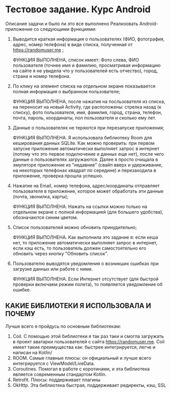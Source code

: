 # Тестовое задание. Курс Android

Описание задачи и было ли это все выполнено
Реализовать Android-приложение со следующими функциями:

1. Выводится краткая информация о пользователях (ФИО, фотография, адрес, номер
   телефона) в виде списка, полученная от https://randomuser.me ;

   ФУНКЦИЯ ВЫПОЛНЕНА, список имеет: Фото слева, ФИО пользователя (точнее имя и фамилию, просматривая
   информацию на сайте я не увидела что у пользователей есть отчество), город, страна и номер телефона.

2. По клику на элемент списка на отдельном экране показывается полная информация о
   выбранном пользователе;

   ФУНКЦИЯ ВЫПОЛНЕНА, после нажатия на посльзователя из списка, на переносит на новый Activity, где 
   расположены: стрелка назад (к списку), фото пользователя, имя, фамилия, город, страна, телефон, 
   почта, пароль, координаты, пол пользователя и сколько ему лет.

3. Данные о пользователях не теряются при перезапуске приложения;

   ФУНКЦИЯ ВЫПОЛНЕНА. Я использовала библиотеку Room для кеширования данных SQLite. Как можно проверить:
   при первом запуске приложение автоматически выполняет запрос в интернет (потому что это первое
   подключение и данных еще нет), после чего данные о пользователях загружаются. Далее я просто очищала
   в эмуляторе приложение из "недавние" (свайп вверх и удерживание, на некоторых телефонах квадрат
   по середине) и перезаходила в приложение, проверка прошла успешно.

4. Нажатие на Email, номер телефона, адрес/координаты отправляет пользователя в
   приложение, которое может обработать эти данные (почта, звонилка, карты);

   ФУНКЦИЯ ВЫПОЛНЕНА. Нажать на ссылки можно только на отдельном экране с полной информацией (для 
   большего удобства), обозначаются синим цветом.

5. Список пользователей можно обновить принудительно;
   
   ФУНКЦИЯ ВЫПОЛНЕНА. Как выполнила это задание я: если кеша нет, то приложение автоматически выполняет
   запрос в интернет, если кэш есть, то пользователь должен самостоятельно его обновить через кнопку
   "Обновить список".

6. Пользователю выводятся уведомления о возникших ошибках при загрузке данных или
   работе с ними.

   ФУНКЦИЯ ВЫПОЛНЕНА. Если Интернет отсутствует (для быстрой проверки включаем режим полета), 
   то появляется уведомление об ошибке.


## КАКИЕ БИБЛИОТЕКИ Я ИСПОЛЬЗОВАЛА И ПОЧЕМУ
Лучше всего я пройдусь по основным библиотекам:

1. Coil. С помощью этой библиотеки я так раз таки и смогла загружать
   в проект аватарки пользователей с сайта https://randomuser.me. Coil имеет такие преимущества
   как: быстрее интегрируется, легче и написан на Kotlin/
2. ROOM. Самые главные плюсы: он официальный и лучше всего интегрируется с ViewModel/LiveData.
3. Coroutines. Помогал в работе с коротинами, и эта библиотека является современным стандартом 
   Kotlin.
4. Retrofit. Плюсы: поддерживает плагины
5. OkHttp. Эта библиотека быстрая, поддерживает редиректы, кэш, SSL
